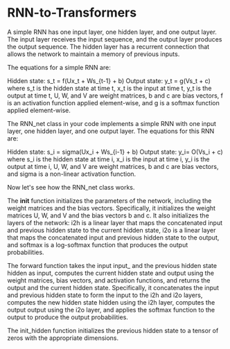 # RNN-to-Transformers
A simple RNN has one input layer, one hidden layer, and one output layer. The input layer receives the input sequence, and the output layer produces the output sequence. The hidden layer has a recurrent connection that allows the network to maintain a memory of previous inputs.

The equations for a simple RNN are:

Hidden state: s_t = f(Ux_t + Ws_{t-1} + b)
Output state: y_t = g(Vs_t + c)
where s_t is the hidden state at time t, x_t is the input at time t, y_t is the output at time t, U, W, and V are weight matrices, b and c are bias vectors, f is an activation function applied element-wise, and g is a softmax function applied element-wise.

The RNN_net class in your code implements a simple RNN with one input layer, one hidden layer, and one output layer. The equations for this RNN are:

Hidden state: s_i = sigma(Ux_i + Ws_{i-1} + b)
Output state: y_i= O(Vs_i + c)
where s_i is the hidden state at time i, x_i is the input at time i, y_i is the output at time i, U, W, and V are weight matrices, b and c are bias vectors, and sigma is a non-linear activation function.

Now let's see how the RNN_net class works.

The __init__ function initializes the parameters of the network, including the weight matrices and the bias vectors. Specifically, it initializes the weight matrices U, W, and V and the bias vectors b and c. It also initializes the layers of the network: i2h is a linear layer that maps the concatenated input and previous hidden state to the current hidden state, i2o is a linear layer that maps the concatenated input and previous hidden state to the output, and softmax is a log-softmax function that produces the output probabilities.

The forward function takes the input input_ and the previous hidden state hidden as input, computes the current hidden state and output using the weight matrices, bias vectors, and activation functions, and returns the output and the current hidden state. Specifically, it concatenates the input and previous hidden state to form the input to the i2h and i2o layers, computes the new hidden state hidden using the i2h layer, computes the output output using the i2o layer, and applies the softmax function to the output to produce the output probabilities.

The init_hidden function initializes the previous hidden state to a tensor of zeros with the appropriate dimensions.
